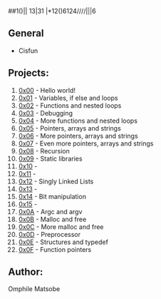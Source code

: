 ##1()\|\| 13\|31 |*12()6124/\/\/\/\||\|6

## General
* Cisfun

## Projects:
1. [0x00](https://github.com/omphilejmatsobe/alx-low_level_programming/tree/master/0x00-hello_world) - Hello world!
2. [0x01](https://github.com/omphilejmatsobe/alx-low_level_programming/tree/master/0x01-variables_if_else_while) - Variables, if else and loops
3. [0x02](https://github.com/omphilejmatsobe/alx-low_level_programming/tree/master/0x02-functions_nested_loops) - Functions and nested loops
4. [0x03](https://github.com/omphilejmatsobe/alx-low_level_programming/tree/master/0x03-debugging) - Debugging
5. [0x04](https://github.com/omphilejmatsobe/alx-low_level_programming/tree/master/0x04-more_functions_nested_loops) - More functions and nested loops
6. [0x05](https://github.com/omphilejmatsobe/alx-low_level_programming/tree/master/0x05-pointers_arrays_strings) - Pointers, arrays and strings
7. [0x06](https://github.com/omphilejmatsobe/alx-low_level_programming/tree/master/0x06-pointers_arrays_strings) - More pointers, arrays and strings
8. [0x07](https://github.com/omphilejmatsobe/alx-low_level_programming/tree/master/0x07-pointers_arrays_strings) - Even more pointers, arrays and strings
9. [0x08](https://github.com/omphilejmatsobe/alx-low_level_programming/tree/master/0x08-recursion) - Recursion
10. [0x09](https://github.com/omphilejmatsobe/alx-low_level_programming/tree/master/0x09-static_libraries) - Static libraries
11. [0x10](https://github.com/omphilejmatsobe/alx-low_level_programming/tree/master/0x10-variadic_functions) - 
12. [0x11]() -
13. [0x12](https://github.com/omphilejmatsobe/alx-low_level_programming/tree/master/0x12-singly_linked_lists) - Singly Linked Lists
14. [0x13]() -
15. [0x14](https://github.com/omphilejmatsobe/alx-low_level_programming/tree/master/0x14-bit_manipulation) - Bit manipulation
16. [0x15](https://github.com/omphilejmatsobe/alx-low_level_programming/tree/master/0x15-file_io) -
17. [0x0A](https://github.com/omphilejmatsobe/alx-low_level_programming/tree/master/0x0A-argc_argv) - Argc and argv
18. [0x0B](https://github.com/omphilejmatsobe/alx-low_level_programming/tree/master/0x0B-malloc_free) - Malloc and free
19. [0x0C](https://github.com/omphilejmatsobe/alx-low_level_programming/tree/master/0x0C-more_malloc_free) - More malloc and free
20. [0x0D](https://github.com/omphilejmatsobe/alx-low_level_programming/tree/master/0x0D-preprocessor) - Preprocessor
21. [0x0E](https://github.com/omphilejmatsobe/alx-low_level_programming/tree/master/0x0E-structures_typedef) - Structures and typedef
22. [0x0F](https://github.com/omphilejmatsobe/alx-low_level_programming/tree/master/0x0F-function_pointers) - Function pointers

## Author:
Omphile Matsobe
